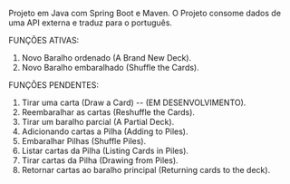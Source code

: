 Projeto em Java com Spring Boot e Maven.
O Projeto consome dados de uma API externa e traduz para o português.

FUNÇÕES ATIVAS:
1) Novo Baralho ordenado (A Brand New Deck).
2) Novo Baralho embaralhado (Shuffle the Cards).

FUNÇÕES PENDENTES:
1) Tirar uma carta (Draw a Card) -- (EM DESENVOLVIMENTO).
2) Reembaralhar as cartas (Reshuffle the Cards).
3) Tirar um baralho parcial (A Partial Deck).
4) Adicionando cartas a Pilha (Adding to Piles).
5) Embaralhar Pilhas (Shuffle Piles).
6) Listar cartas da Pilha (Listing Cards in Piles).
7) Tirar cartas da Pilha (Drawing from Piles).
8) Retornar cartas ao baralho principal (Returning cards to the deck).